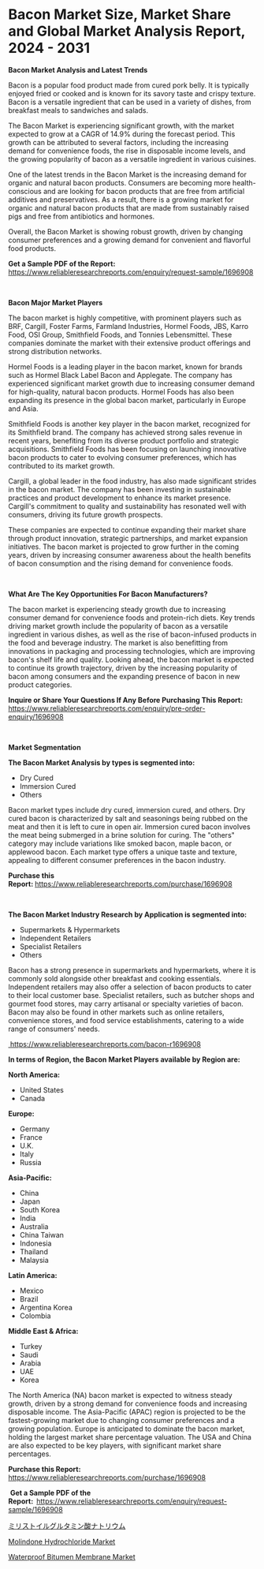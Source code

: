 <p><h1>Bacon Market Size, Market Share and Global Market Analysis Report, 2024 - 2031</h1></p><p><strong>Bacon Market Analysis and Latest Trends</strong></p>
<p><p>Bacon is a popular food product made from cured pork belly. It is typically enjoyed fried or cooked and is known for its savory taste and crispy texture. Bacon is a versatile ingredient that can be used in a variety of dishes, from breakfast meals to sandwiches and salads.</p><p>The Bacon Market is experiencing significant growth, with the market expected to grow at a CAGR of 14.9% during the forecast period. This growth can be attributed to several factors, including the increasing demand for convenience foods, the rise in disposable income levels, and the growing popularity of bacon as a versatile ingredient in various cuisines.</p><p>One of the latest trends in the Bacon Market is the increasing demand for organic and natural bacon products. Consumers are becoming more health-conscious and are looking for bacon products that are free from artificial additives and preservatives. As a result, there is a growing market for organic and natural bacon products that are made from sustainably raised pigs and free from antibiotics and hormones.</p><p>Overall, the Bacon Market is showing robust growth, driven by changing consumer preferences and a growing demand for convenient and flavorful food products.</p></p>
<p><strong>Get a Sample PDF of the Report:&nbsp;</strong> <a href="https://www.reliableresearchreports.com/enquiry/request-sample/1696908">https://www.reliableresearchreports.com/enquiry/request-sample/1696908</a></p>
<p>&nbsp;</p>
<p><strong>Bacon Major Market Players</strong></p>
<p><p>The bacon market is highly competitive, with prominent players such as BRF, Cargill, Foster Farms, Farmland Industries, Hormel Foods, JBS, Karro Food, OSI Group, Smithfield Foods, and Tonnies Lebensmittel. These companies dominate the market with their extensive product offerings and strong distribution networks.</p><p>Hormel Foods is a leading player in the bacon market, known for brands such as Hormel Black Label Bacon and Applegate. The company has experienced significant market growth due to increasing consumer demand for high-quality, natural bacon products. Hormel Foods has also been expanding its presence in the global bacon market, particularly in Europe and Asia.</p><p>Smithfield Foods is another key player in the bacon market, recognized for its Smithfield brand. The company has achieved strong sales revenue in recent years, benefiting from its diverse product portfolio and strategic acquisitions. Smithfield Foods has been focusing on launching innovative bacon products to cater to evolving consumer preferences, which has contributed to its market growth.</p><p>Cargill, a global leader in the food industry, has also made significant strides in the bacon market. The company has been investing in sustainable practices and product development to enhance its market presence. Cargill's commitment to quality and sustainability has resonated well with consumers, driving its future growth prospects.</p><p>These companies are expected to continue expanding their market share through product innovation, strategic partnerships, and market expansion initiatives. The bacon market is projected to grow further in the coming years, driven by increasing consumer awareness about the health benefits of bacon consumption and the rising demand for convenience foods.</p></p>
<p>&nbsp;</p>
<p><strong>What Are The Key Opportunities For Bacon Manufacturers?</strong></p>
<p><p>The bacon market is experiencing steady growth due to increasing consumer demand for convenience foods and protein-rich diets. Key trends driving market growth include the popularity of bacon as a versatile ingredient in various dishes, as well as the rise of bacon-infused products in the food and beverage industry. The market is also benefitting from innovations in packaging and processing technologies, which are improving bacon's shelf life and quality. Looking ahead, the bacon market is expected to continue its growth trajectory, driven by the increasing popularity of bacon among consumers and the expanding presence of bacon in new product categories.</p></p>
<p><strong>Inquire or Share Your Questions If Any Before Purchasing This Report:</strong> <a href="https://www.reliableresearchreports.com/enquiry/pre-order-enquiry/1696908">https://www.reliableresearchreports.com/enquiry/pre-order-enquiry/1696908</a></p>
<p>&nbsp;</p>
<p><strong>Market Segmentation</strong></p>
<p><strong>The Bacon Market Analysis by types is segmented into:</strong></p>
<p><ul><li>Dry Cured</li><li>Immersion Cured</li><li>Others</li></ul></p>
<p><p>Bacon market types include dry cured, immersion cured, and others. Dry cured bacon is characterized by salt and seasonings being rubbed on the meat and then it is left to cure in open air. Immersion cured bacon involves the meat being submerged in a brine solution for curing. The "others" category may include variations like smoked bacon, maple bacon, or applewood bacon. Each market type offers a unique taste and texture, appealing to different consumer preferences in the bacon industry.</p></p>
<p><strong>Purchase this Report:&nbsp;</strong><a href="https://www.reliableresearchreports.com/purchase/1696908">https://www.reliableresearchreports.com/purchase/1696908</a></p>
<p>&nbsp;</p>
<p><strong>The Bacon Market Industry Research by Application is segmented into:</strong></p>
<p><ul><li>Supermarkets & Hypermarkets</li><li>Independent Retailers</li><li>Specialist Retailers</li><li>Others</li></ul></p>
<p><p>Bacon has a strong presence in supermarkets and hypermarkets, where it is commonly sold alongside other breakfast and cooking essentials. Independent retailers may also offer a selection of bacon products to cater to their local customer base. Specialist retailers, such as butcher shops and gourmet food stores, may carry artisanal or specialty varieties of bacon. Bacon may also be found in other markets such as online retailers, convenience stores, and food service establishments, catering to a wide range of consumers' needs.</p></p>
<p><a href="https://www.reliableresearchreports.com/bacon-r1696908">&nbsp;https://www.reliableresearchreports.com/bacon-r1696908</a></p>
<p><strong>In terms of Region, the Bacon Market Players available by Region are:</strong></p>
<p>
    <p> <strong> North America: </strong>
        <ul>
            <li>United States</li>
            <li>Canada</li>
        </ul>
        </p> 
    <p> <strong> Europe: </strong>
        <ul>
            <li>Germany</li>
            <li>France</li>
            <li>U.K.</li>
            <li>Italy</li>
            <li>Russia</li>
        </ul>
        </p> 
    <p> <strong> Asia-Pacific: </strong>
        <ul>
            <li>China</li>
            <li>Japan</li>
            <li>South Korea</li>
            <li>India</li>
            <li>Australia</li>
            <li>China Taiwan</li>
            <li>Indonesia</li>
            <li>Thailand</li>
            <li>Malaysia</li>
        </ul>
        </p> 
    <p> <strong> Latin America: </strong>
        <ul>
            <li>Mexico</li>
            <li>Brazil</li>
            <li>Argentina Korea</li>
            <li>Colombia</li>
        </ul>
        </p> 
    <p> <strong> Middle East & Africa: </strong>
        <ul>
            <li>Turkey</li>
            <li>Saudi</li>
            <li>Arabia</li>
            <li>UAE</li>
            <li>Korea</li>
        </ul>
    </p>
    </p>
<p><p>The North America (NA) bacon market is expected to witness steady growth, driven by a strong demand for convenience foods and increasing disposable income. The Asia-Pacific (APAC) region is projected to be the fastest-growing market due to changing consumer preferences and a growing population. Europe is anticipated to dominate the bacon market, holding the largest market share percentage valuation. The USA and China are also expected to be key players, with significant market share percentages.</p></p>
<p><strong>Purchase this Report: </strong><a href="https://www.reliableresearchreports.com/purchase/1696908">https://www.reliableresearchreports.com/purchase/1696908</a></p>
<p>&nbsp;<strong>Get a Sample PDF of the Report:&nbsp;&nbsp;</strong><a href="https://www.reliableresearchreports.com/enquiry/request-sample/1696908">https://www.reliableresearchreports.com/enquiry/request-sample/1696908</a></p>
<p><strong></strong></p>
<p><p><a href="https://github.com/oafhukehf4709715/Market-Research-Report-List-1/blob/main/649310518548.md">ミリストイルグルタミン酸ナトリウム</a></p><p><a href="https://florentine-yuzu-f42.notion.site/Molindone-Hydrochloride-Market-Provides-Detailed-Segmentation-of-this-Market-based-on-Type-Applicat-cfd74716b2b2491eb57cdf0c1ea8f2f2">Molindone Hydrochloride Market</a></p><p><a href="https://changeable-paste-463.notion.site/Waterproof-Bitumen-Membrane-Market-Research-Report-Provides-thorough-Industry-Overview-which-offers-97ce333c80c74376a41035195d6f92b3">Waterproof Bitumen Membrane Market</a></p></p>